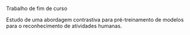 Trabalho de fim de curso

Estudo de uma abordagem contrastiva para pré-treinamento de modelos para o reconhecimento de atividades humanas.
